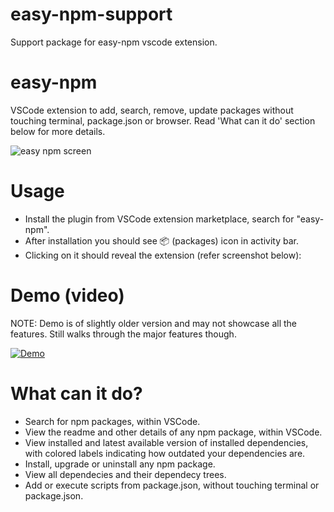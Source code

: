 # easy-npm-support
Support package for easy-npm vscode extension.

# easy-npm

VSCode extension to add, search, remove, update packages without touching terminal, package.json or browser.
Read 'What can it do' section below for more details.

![easy npm screen](https://i.imgur.com/oQInVkP.png)


# Usage

- Install the plugin from VSCode extension marketplace, search for "easy-npm".
- After installation you should see 📦 (packages) icon in activity bar.
- Clicking on it should reveal the extension (refer screenshot below):

# Demo (video)
NOTE: Demo is of slightly older version and may not showcase all the features. Still walks through the major features though.

[![Demo](https://img.youtube.com/vi/ZgdUjLstlKI/0.jpg)](https://www.youtube.com/watch?v=ZgdUjLstlKI)

# What can it do?

- Search for npm packages, within VSCode.
- View the readme and other details of any npm package, within VSCode.
- View installed and latest available version of installed dependencies, with colored labels indicating how outdated your dependencies are.
- Install, upgrade or uninstall any npm package.
- View all dependecies and their dependecy trees.
- Add or execute scripts from package.json, without touching terminal or package.json.
